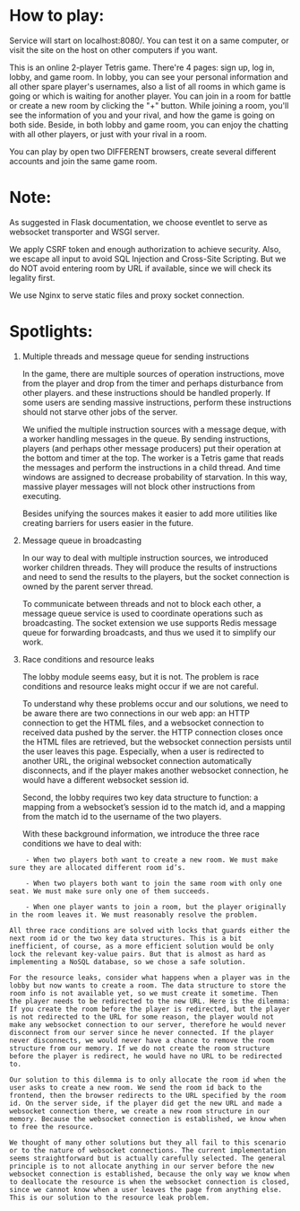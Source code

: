 # How to play:

Service will start on localhost:8080/. You can test it on a same computer, or visit the site on the host on other computers if you want.

This is an online 2-player Tetris game. There're 4 pages: sign up, log in, lobby, and game room. In lobby, you can see your personal information and all other spare player's usernames, also a list of all rooms in which game is going or which is waiting for another player. You can join in a room for battle or create a new room by clicking the "+" button. While joining a room, you'll see the information of you and your rival, and how the game is going on both side. Beside, in both lobby and game room, you can enjoy the chatting with all other players, or just with your rival in a room. 

You can play by open two DIFFERENT browsers, create several different accounts and join the same game room.

# Note:

As suggested in Flask documentation, we choose eventlet to serve as websocket transporter and WSGI server.

We apply CSRF token and enough authorization to achieve security. Also, we escape all input to avoid SQL Injection and Cross-Site Scripting. But we do NOT avoid entering room by URL if available, since we will check its legality first.

We use Nginx to serve static files and proxy socket connection.

# Spotlights:
1. Multiple threads and message queue for sending instructions

    In the game, there are multiple sources of operation instructions, move from the player and drop from the timer and perhaps disturbance from other players. and these instructions should be handled properly. If some users are sending massive instructions, perform these instructions should not starve other jobs of the server.
    
    We unified the multiple instruction sources with a message deque, with a worker handling messages in the queue.
    By sending instructions, players (and perhaps other message producers) put their operation at the bottom and timer at the top.
    The worker is a Tetris game that reads the messages and perform the instructions in a child thread. And time windows are assigned to decrease probability of starvation.
    In this way, massive player messages will not block other instructions from executing.
    
    Besides unifying the sources makes it easier to add more utilities like creating barriers for users easier in the future.

2. Message queue in broadcasting

    In our way to deal with multiple instruction sources, we introduced worker children threads.
    They will produce the results of instructions and need to send the results to the players, but the socket connection is owned by the parent server thread.
    
    To communicate between threads and not to block each other, a message queue service is used to coordinate operations such as broadcasting.
    The socket extension we use supports Redis message queue for forwarding broadcasts, and thus we used it to simplify our work.

3. Race conditions and resource leaks

    The lobby module seems easy, but it is not. The problem is race conditions and resource leaks might occur if we are not careful.
    
    To understand why these problems occur and our solutions, we need to be aware there are two connections in our web app: an HTTP connection to get the HTML files, and a websocket connection to received data pushed by the server. the HTTP connection closes once the HTML files are retrieved, but the websocket connection persists until the user leaves this page. Especially, when a user is redirected to another URL, the original websocket connection automatically disconnects, and if the player makes another websocket connection, he would have a different websocket session id.
    
    Second, the lobby requires two key data structure to function: a mapping from a websocket’s session id to the match id, and a mapping from the match id to the username of the two players.
    
    With these background information, we introduce the three race conditions we have to deal with:
```
    - When two players both want to create a new room. We must make sure they are allocated different room id’s.
    
    - When two players both want to join the same room with only one seat. We must make sure only one of them succeeds.
    
    - When one player wants to join a room, but the player originally in the room leaves it. We must reasonably resolve the problem.  
```
    
    All three race conditions are solved with locks that guards either the next room id or the two key data structures. This is a bit inefficient, of course, as a more efficient solution would be only lock the relevant key-value pairs. But that is almost as hard as implementing a NoSQL database, so we chose a safe solution.

    For the resource leaks, consider what happens when a player was in the lobby but now wants to create a room. The data structure to store the room info is not available yet, so we must create it sometime. Then the player needs to be redirected to the new URL. Here is the dilemma: If you create the room before the player is redirected, but the player is not redirected to the URL for some reason, the player would not make any websocket connection to our server, therefore he would never disconnect from our server since he never connected. If the player never disconnects, we would never have a chance to remove the room structure from our memory. If we do not create the room structure before the player is redirect, he would have no URL to be redirected to.

    Our solution to this dilemma is to only allocate the room id when the user asks to create a new room. We send the room id back to the frontend, then the browser redirects to the URL specified by the room id. On the server side, if the player did get the new URL and made a websocket connection there, we create a new room structure in our memory. Because the websocket connection is established, we know when to free the resource.

    We thought of many other solutions but they all fail to this scenario or to the nature of websocket connections. The current implementation seems straightforward but is actually carefully selected. The general principle is to not allocate anything in our server before the new websocket connection is established, because the only way we know when to deallocate the resource is when the websocket connection is closed, since we cannot know when a user leaves the page from anything else. This is our solution to the resource leak problem.
